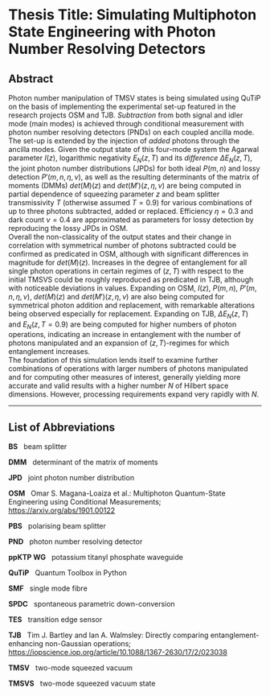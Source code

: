 # Thesis Title: Simulating Multiphoton State Engineering with Photon Number Resolving Detectors

## Abstract

Photon number manipulation of TMSV states is being simulated using QuTiP on the basis
of implementing the experimental set-up featured in the research projects OSM and
TJB. _Subtraction_ from both signal and idler mode (main modes) is achieved through
conditional measurement with photon number resolving detectors (PNDs) on each coupled
ancilla mode. The set-up is extended by the injection of _added_ photons through the
ancilla modes. Given the output state of this four-mode system the Agarwal parameter
$I(z)$, logarithmic negativity $E_{N}(z, T)$ and its _difference_ $\Delta E_{N}(z, T)$, the joint photon
number distributions (JPDs) for both ideal $P(m, n)$ and lossy detection $P'(m, n, \eta, \nu)$,
as well as the resulting determinants of the matrix of moments (DMMs) $det(M)(z)$ and
$det(M')(z, \eta, \nu)$ are being computed in partial dependence of squeezing parameter $z$ and
beam splitter transmissivity $T$ (otherwise assumed $T = 0.9$) for various combinations of
up to three photons subtracted, added or replaced. Efficiency $\eta = 0.3$ and dark count
$\nu = 0.4$ are approximated as parameters for lossy detection by reproducing the lossy JPDs
in OSM.<br>
Overall the non-classicality of the output states and their change in correlation with symmetrical
number of photons subtracted could be confirmed as predicated in OSM, although
with significant differences in magnitude for $det(M)(z)$. Increases in the degree of entanglement
for all single photon operations in certain regimes of $(z, T)$ with respect to the
initial TMSVS could be roughly reproduced as predicated in TJB, although with noticeable
deviations in values. Expanding on OSM, $I(z)$, $P(m, n)$, $P'(m, n, \eta, \nu)$, $det(M)(z)$
and $det(M')(z, \eta, \nu)$ are also being computed for symmetrical photon addition and replacement,
with remarkable alterations being observed especially for replacement. Expanding
on TJB, $\Delta E_{N}(z, T)$ and $E_{N}(z, T = 0.9)$ are being computed for higher numbers of photon
operations, indicating an increase in entanglement with the number of photons manipulated
and an expansion of $(z, T)$-regimes for which entanglement increases.<br>
The foundation of this simulation lends itself to examine further combinations of operations
with larger numbers of photons manipulated and for computing other measures of
interest, generally yielding more accurate and valid results with a higher number $N$ of
Hilbert space dimensions. However, processing requirements expand very rapidly with $N$.

---

## List of Abbreviations

__BS__ &nbsp; beam splitter

__DMM__ &nbsp; determinant of the matrix of moments

__JPD__ &nbsp; joint photon number distribution

__OSM__ &nbsp; Omar S. Magana-Loaiza et al.: Multiphoton Quantum-State Engineering using Conditional Measurements; https://arxiv.org/abs/1901.00122

__PBS__ &nbsp; polarising beam splitter

__PND__ &nbsp; photon number resolving detector

__ppKTP WG__ &nbsp; potassium titanyl phosphate waveguide

__QuTiP__ &nbsp; Quantum Toolbox in Python

__SMF__ &nbsp; single mode fibre

__SPDC__ &nbsp; spontaneous parametric down-conversion

__TES__ &nbsp; transition edge sensor

__TJB__ &nbsp; Tim J. Bartley and Ian A. Walmsley: Directly comparing entanglement-enhancing non-Gaussian operations; https://iopscience.iop.org/article/10.1088/1367-2630/17/2/023038

__TMSV__ &nbsp; two-mode squeezed vacuum

__TMSVS__ &nbsp; two-mode squeezed vacuum state
